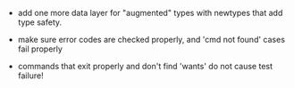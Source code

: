 - add one more data layer for "augmented" types with newtypes that add type safety.

- make sure error codes are checked properly, and 'cmd not found' cases fail properly

- commands that exit properly and don't find 'wants' do not cause test failure!
